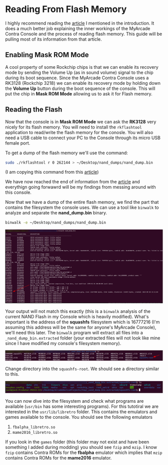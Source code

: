 # Reading From Flash Memory

I highly recommend reading the [article](https://trustedsec.com/blog/hacking-the-my-arcade-contra-pocket-player-part-i) I mentioned in the introduction. It does a much better job explaining the inner workings of the MyArcade Contra Console and the process of reading flash memory. This guide will be pulling most of its information from that article.

## Enabling Mask ROM Mode
A cool property of some Rockchip chips is that we can enable its recovery mode by sending the Volume Up (as in sound volume) signal to the chip during its boot sequence. Since the MyArcade Contra Console uses a RK3128 (Rockchip 3218) we can enable its recovery mode by holding down the **Volume Up** button during the boot sequence of the console. This will put the chip in **Mask ROM Mode** allowing us to ask it for Flash memory.

## Reading the Flash
Now that the console is in **Mask ROM Mode** we can ask the **RK3128** very nicely for its flash memory. You will need to install the `rkflashtool` application to read/write the flash memory for the conosle. You will also need a USB cable to connect your PC to the Console through its micro USB female port.

To get a dump of the flash memory we'll use the command:


```bash
sudo ./rkflashtool r 0 262144 > ~/Desktop/nand_dumps/nand_dump.bin
```
(I am copying this command from this [article](https://trustedsec.com/blog/hacking-the-my-arcade-contra-pocket-player-part-i))

We have now reached the end of information from the [article](https://trustedsec.com/blog/hacking-the-my-arcade-contra-pocket-player-part-i) and everythign going forwawrd will be my findings from messing around with this console.

Now that we have a dump of the entire flash memory, we find the part that contains the filesystem the console uses. We can use a tool like `binwalk` to analyze and separate the **nand_dump.bin** binary.

```bash
binwalk -e ~/Desktop/nand_dumps/nand_dump.bin
```

![image](BinwalkCapture.png)

Your output will not match this exactly (this is a `binwalk` analysis of the current NAND Flash in my Console which is heavily modified). What's important is the address of the **squashfs** filesystem which is 16777216 (I'm assuming this address will be the same for anyone's MyArcade Console), we'll need this later. The `binwalk` program will extract all files into a `_nand_dump_bin.extracted` folder (your extracted files will not look like mine since I have modified my console's filesystem memory). 

![image](ExtractedBinariesCapture.png)

Change directory into the `squashfs-root`. We should see a directory similar to this.

![image](ConsoleFilesystemCapture.png)

You can now dive into the filesystem and check what programs are available (`usr/bin` has some interesting programs). For this tutotiral we are interested in the `usr/lib/libretro` folder. This contains the emulators and games available to the console. You should see the following emulators

1. `fbalpha_libretro.so`
2. `mame2016_libretro.so`

If you look in the `games` folder (this folder may not exist and have been something I added during modding) you should see `fzip` and `mzip`. I know `fzip` contains Contra ROMs for the **fbalpha** emulator which implies that `mzip` contains Contra ROMs for the **mame2016** emulator.